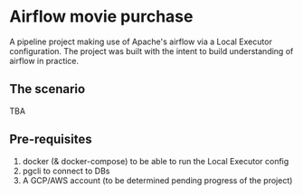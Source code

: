 # Airflow movie purchase 

A pipeline project making use of Apache's airflow via a Local Executor configuration. The project was built with the intent to build understanding of airflow in practice.

## The scenario

TBA

## Pre-requisites 

1. docker (& docker-compose) to be able to run the Local Executor config
2. pgcli to connect to DBs
3. A GCP/AWS account (to be determined pending progress of the project)